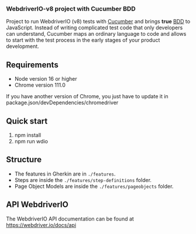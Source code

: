 ### WebdriverIO-v8 project with Cucumber BDD

Project to run WebdriverIO (v8) tests with [Cucumber](https://cucumber.io/) and brings **true** [BDD](http://en.wikipedia.org/wiki/Behavior-driven_development) to JavaScript. Instead of writing complicated test code that only developers can understand, Cucumber maps an ordinary language to code and allows to start with the test process in the early stages of your product development.

## Requirements

- Node version 16 or higher
- Chrome version 111.0

If you have another version of Chrome, you just have to update it in package.json/devDependencies/chromedriver

## Quick start

1. npm install
2. npm run wdio

## Structure

- The features in Gherkin are in `./features`.
- Steps are inside the `./features/step-definitions` folder.
- Page Object Models are inside the `./features/pageobjects` folder.

## API WebdriverIO

The WebdriverIO API documentation can be found at https://webdriver.io/docs/api
